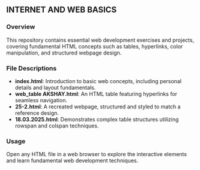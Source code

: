 ## INTERNET AND WEB BASICS

### Overview
This repository contains essential web development exercises and projects, covering fundamental HTML concepts such as tables, hyperlinks, color manipulation, and structured webpage design.

### File Descriptions
- **index.html**: Introduction to basic web concepts, including personal details and layout fundamentals.
- **web_table AKSHAY.html**: An HTML table featuring hyperlinks for seamless navigation.
- **25-2.html**: A recreated webpage, structured and styled to match a reference design.
- **18.03.2025.html**: Demonstrates complex table structures utilizing rowspan and colspan techniques.

### Usage
Open any HTML file in a web browser to explore the interactive elements and learn fundamental web development techniques.

